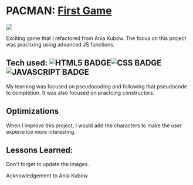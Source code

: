 # PACMAN: <a href="https://pacmangamer.netlify.app/" target="_blank">First Game</a>
<a href="https://pacmangamer.netlify.app/" target="_blank"><img src="https://media.giphy.com/media/4sprlqFRTpiauMCAGI/giphy.gif" /></a>

Exciting game that I refactored from Ania Kubow. The focus on this project was practixing using advanced JS functions.

## Tech used: ![HTML5 BADGE](https://img.shields.io/static/v1?label=|&message=HTML5&color=23555f&style=plastic&logo=html5)![CSS BADGE](https://img.shields.io/static/v1?label=|&message=CSS3&color=285f65&style=plastic&logo=css3)![JAVASCRIPT BADGE](https://img.shields.io/static/v1?label=|&message=JAVASCRIPT&color=3c7f5d&style=plastic&logo=javascript)

My learning was focused on pseudocoding and following that pseudocode to completion. It was also focused on practcing constructors.  

## Optimizations
When I improve this project, I would add the characters to make the user experience more interesting.
## Lessons Learned:

Don't forget to update the images.

Acknowledgement to Ania Kubow

